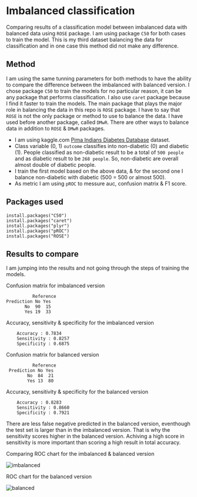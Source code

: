 # Imbalanced classification
Comparing results of a classification model between imbalanced data with balanced data using `ROSE` package. I am using package `C50` for both cases to train the model. This is my third dataset balancing the data for classification and in one case this method did not make any difference. 

## Method 

I am using the same tunning parameters for both methods to have the ability to compare the difference between the imbalanced with balanced version. I chose package `C50` to train the models for no particular reason, it can be any package that performs classification. I also use `caret` package because I find it faster to train the models. The main package that plays the major role in balancing the data in this repo is `ROSE` package. I have to say that `ROSE` is not the only package or method to use to balance the data. I have used before another package, called `DMwR`. There are other ways to balance data in addition to `ROSE` & `DMwR` packages. 

* I am using kaggle.com [Pima Indians Diabetes Database](https://www.kaggle.com/uciml/pima-indians-diabetes-database) dataset.
* Class variable (0, 1) `outcome` classifies into non-diabetic (0) and diabetic (1). People classified as non-diabetic result to be a total of `500 people` and as diabetic result to be `268 people`. So, non-diabetic are overall almost double of diabetic people. 
* I train the first model based on the above data, & for the second one I balance non-diabetic with diabetic (500 = 500 or almost 500). 
* As metric I am using `pROC` to messure auc, confusion matrix & F1 score. 

## Packages used

    install.packages("C50")
    install.packages("caret")
    install.packages("plyr")
    install.packages("pROC")
    install.packages("ROSE")
    
## Results to compare

I am jumping into the results and not going through the steps of training the models. 

Confusion matrix for imbalanced version

              Reference
    Prediction No Yes
           No  90  15
           Yes 19  33
     
 Accuracy, sensitivity & specificity for the imbalanced version
        
        Accuracy : 0.7834
        Sensitivity : 0.8257          
        Specificity : 0.6875 

Confusion matrix for balanced version

              Reference
     Prediction No Yes
            No  84  21
            Yes 13  80

Accuracy, sensitivity & specificity for the balanced version

        Accuracy : 0.8283
        Sensitivity : 0.8660          
        Specificity : 0.7921 

There are less false negative predicted in the balanced version, eventhough the test set is larger than in the imbalanced version. That is why the sensitivity scores higher in the balanced version. Achiving a high score in sensitivity is more important than scoring a high result in total accuracy.

Comparing ROC chart for the imbalanced & balanced version

![imbalanced](https://cloud.githubusercontent.com/assets/22155935/25368216/e53b08ae-2948-11e7-9de7-9c2b878bda94.png)

ROC chart for the balanced version

![balanced](https://cloud.githubusercontent.com/assets/22155935/25467669/e85e8178-2add-11e7-981d-33143d87bb6d.png)


